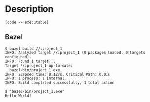 # Description

`[code -> executable]`

## Bazel

```console
$ bazel build //:project_1
INFO: Analyzed target //:project_1 (0 packages loaded, 0 targets configured).
INFO: Found 1 target...
Target //:project_1 up-to-date:
  bazel-bin/project_1.exe
INFO: Elapsed time: 0.127s, Critical Path: 0.01s
INFO: 1 process: 1 internal.
INFO: Build completed successfully, 1 total action

$ "bazel-bin/project_1.exe" 
Hello World!

```
